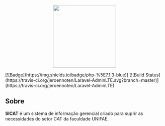 <p align="center"><img src="http://vps290578.vps.ovh.ca/sicat_logo.png" width="200"></p>
[![Badge](https://img.shields.io/badge/php-%5E7.1.3-blue)]
[![Build Status](https://travis-ci.org/jeroennoten/Laravel-AdminLTE.svg?branch=master)](https://travis-ci.org/jeroennoten/Laravel-AdminLTE)

## Sobre
**SICAT** é um sistema de informação gerencial criado para suprir as necessidades do setor CAT da faculdade UNIFAE.
